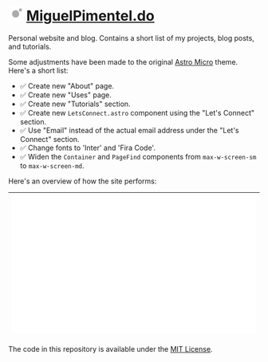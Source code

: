 <h1><img alt="favicon" src="/public/favicon.svg" height="28" /> <a href="https://miguelpimentel.do/">MiguelPimentel.do</a></h1>

Personal website and blog. Contains a short list of my projects, blog posts, and tutorials.

Some adjustments have been made to the original [Astro Micro](https://github.com/trevortylerlee/astro-micro) theme. Here's a short list:

- ✅ Create new "About" page.
- ✅ Create new "Uses" page.
- ✅ Create new "Tutorials" section.
- ✅ Create new `LetsConnect.astro` component using the "Let's Connect" section.
- ✅ Use "Email" instead of the actual email address under the "Let's Connect" section.
- ✅ Change fonts to 'Inter' and 'Fira Code'.
- ✅ Widen the `Container` and `PageFind` components from `max-w-screen-sm` to `max-w-screen-md`.

Here's an overview of how the site performs:

| ![Pagespeed results](pagespeed-mp.svg) |
| -------------------------------------- |

The code in this repository is available under the [MIT License](LICENSE).
